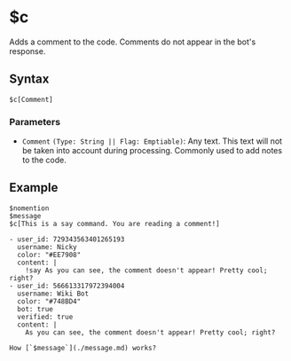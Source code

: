 # $c
Adds a comment to the code. Comments do not appear in the bot's response.

## Syntax
```
$c[Comment]
```

### Parameters 
- `Comment` `(Type: String || Flag: Emptiable)`: Any text. This text will not be taken into account during processing. Commonly used to add notes to the code.

## Example
```
$nomention
$message
$c[This is a say command. You are reading a comment!]
```

``` discord yaml
- user_id: 729343563401265193
  username: Nicky
  color: "#EE7908"
  content: |
    !say As you can see, the comment doesn't appear! Pretty cool; right?
- user_id: 566613317972394004
  username: Wiki Bot
  color: "#748BD4"
  bot: true
  verified: true
  content: |
    As you can see, the comment doesn't appear! Pretty cool; right?
```

```admonish question title="What is this?"
How [`$message`](./message.md) works?
```
